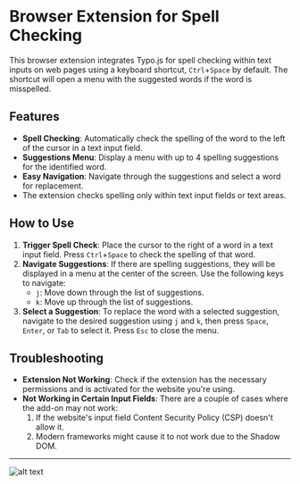 
# Browser Extension for Spell Checking

This browser extension integrates Typo.js for spell checking within text inputs on web pages using a keyboard shortcut, `Ctrl`+`Space` by default. The shortcut will open a menu with the suggested words if the word is misspelled.

## Features

- **Spell Checking**: Automatically check the spelling of the word to the left of the cursor in a text input field.
- **Suggestions Menu**: Display a menu with up to 4 spelling suggestions for the identified word.
- **Easy Navigation**: Navigate through the suggestions and select a word for replacement.
- The extension checks spelling only within text input fields or text areas.

## How to Use

1. **Trigger Spell Check**: Place the cursor to the right of a word in a text input field. Press `Ctrl`+`Space` to check the spelling of that word.
2. **Navigate Suggestions**: If there are spelling suggestions, they will be displayed in a menu at the center of the screen. Use the following keys to navigate:
    - `j`: Move down through the list of suggestions.
    - `k`: Move up through the list of suggestions.
3. **Select a Suggestion**: To replace the word with a selected suggestion, navigate to the desired suggestion using `j` and `k`, then press `Space`, `Enter`, or `Tab` to select it. Press `Esc` to close the menu.

## Troubleshooting

- **Extension Not Working**: Check if the extension has the necessary permissions and is activated for the website you're using.
- **Not Working in Certain Input Fields**: There are a couple of cases where the add-on may not work:
    1. If the website's input field Content Security Policy (CSP) doesn't allow it.
    2. Modern frameworks might cause it to not work due to the Shadow DOM.
---

![alt text](https://github.com/melker12345/Spell-Checker/main/DemoFox.png?raw=true)
